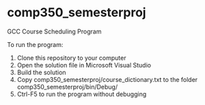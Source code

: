 # comp350_semesterproj
GCC Course Scheduling Program 

To run the program: 
1. Clone this repository to your computer
2. Open the solution file in Microsoft Visual Studio
3. Build the solution
4. Copy comp350_semesterproj/course_dictionary.txt to the folder comp350_semesterproj/bin/Debug/
5. Ctrl-F5 to run the program without debugging 
